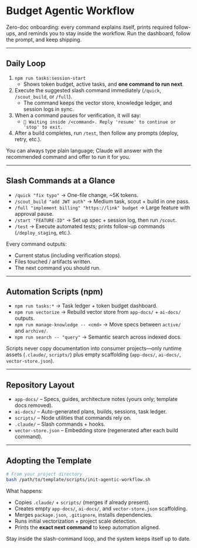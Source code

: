 # Budget Agentic Workflow

Zero-doc onboarding: every command explains itself, prints required follow-ups, and reminds you to stay inside the workflow. Run the dashboard, follow the prompt, and keep shipping.

---

## Daily Loop
1. `npm run tasks:session-start`
   - Shows token budget, active tasks, and **one command to run next**.
2. Execute the suggested slash command immediately (`/quick`, `/scout_build`, or `/full`).
   - The command keeps the vector store, knowledge ledger, and session logs in sync.
3. When a command pauses for verification, it will say:
   - `🛑 Waiting inside /<command>. Reply 'resume' to continue or 'stop' to exit.`
4. After a build completes, run `/test`, then follow any prompts (deploy, retry, etc.).

You can always type plain language; Claude will answer with the recommended command and offer to run it for you.

---

## Slash Commands at a Glance
- `/quick "fix typo"` → One-file change, ~5K tokens.
- `/scout_build "add JWT auth"` → Medium task, scout + build in one pass.
- `/full "implement billing" "https://link" budget` → Large feature with approval pause.
- `/start "FEATURE-ID"` → Set up spec + session log, then run `/scout`.
- `/test` → Execute automated tests; prints follow-up commands (`/deploy_staging`, etc.).

Every command outputs:
- Current status (including verification stops).
- Files touched / artifacts written.
- The next command you should run.

---

## Automation Scripts (npm)
- `npm run tasks:*` → Task ledger + token budget dashboard.
- `npm run vectorize` → Rebuild vector store from `app-docs/` + `ai-docs/` outputs.
- `npm run manage-knowledge -- <cmd>` → Move specs between `active/` and `archive/`.
- `npm run search -- "query"` → Semantic search across indexed docs.

Scripts never copy documentation into consumer projects—only runtime assets (`.claude/`, `scripts/`) plus empty scaffolding (`app-docs/`, `ai-docs/`, `vector-store.json`).

---

## Repository Layout
- `app-docs/` – Specs, guides, architecture notes (yours only; template docs removed).
- `ai-docs/` – Auto-generated plans, builds, sessions, task ledger.
- `scripts/` – Node utilities that commands rely on.
- `.claude/` – Slash commands + hooks.
- `vector-store.json` – Embedding store (regenerated after each build command).

---

## Adopting the Template
```bash
# From your project directory
bash /path/to/template/scripts/init-agentic-workflow.sh
```
What happens:
- Copies `.claude/` + `scripts/` (merges if already present).
- Creates empty `app-docs/`, `ai-docs/`, and `vector-store.json` scaffolding.
- Merges `package.json`, `.gitignore`, installs dependencies.
- Runs initial vectorization + project scale detection.
- Prints the **exact next command** to keep automation aligned.

Stay inside the slash-command loop, and the system keeps itself up to date.
